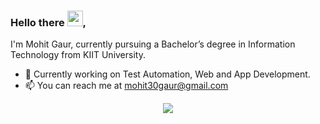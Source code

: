 ### Hello there <img src="https://media.giphy.com/media/hvRJCLFzcasrR4ia7z/giphy.gif" width="25px">,

I'm Mohit Gaur, currently pursuing a Bachelor’s degree in Information Technology from KIIT University.
- 🌱 Currently working on Test Automation, Web and App Development.
- 📫 You can reach me at mohit30gaur@gmail.com

<!-- 
- 🔭 Currently working on ...
- 🌱 Currently learning ...
- 👯 I’m looking to collaborate on ...
- 🤔 I’m looking for help with ...
- 💬 Ask me about ...
- 📫 You can reach me at mohit30gaur@gmail.com
- 😄 Pronouns: ...
- ⚡ Fun fact: ... -->

<!--📈 My GitHub Stats -->

<p align="center"> <img src="https://github-readme-stats.vercel.app/api?username=Mohit-Gaur&show_icons=true&theme=react&count_private=true&hide=issues,contribs" />  

<!-- <p align="center"> <img src="https://github-readme-stats.vercel.app/api/top-langs/?username=Mohit-Gaur&langs_count=9" /> -->
<!-- **Mohit-Gaur/Mohit-Gaur** is a ✨ _special_ ✨ repository because its `README.md` (this file) appears on your GitHub profile. -->

